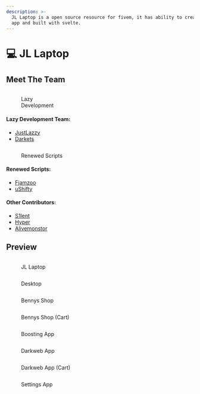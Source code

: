 ```yaml
---
description: >-
  JL Laptop is a open source resource for fivem, it has ability to create more
  app and built with svelte.
---
```


# 💻 JL Laptop

## Meet The Team

<figure><img src="https://media.discordapp.net/attachments/995214046414508094/995214463223464036/Comission_Alit_20220204211842.png?width=100&#x26;height=100" alt=""><figcaption><p>Lazy <br>Development</p></figcaption></figure>

#### Lazy Development Team:

* [JustLazzy](https://github.com/JustLazzy)
* [Darkets](https://github.com/darkets)

<figure><img src="https://avatars.githubusercontent.com/u/103452336?s=100&#x26;v=4" alt=""><figcaption><p>Renewed Scripts</p></figcaption></figure>

#### Renewed Scripts:

* [Fjamzoo](https://github.com/FjamZoo)
* [uShifty](https://github.com/uShifty)

#### Other Contributors:

* [S1lent](https://github.com/S1lentcodes)
* [Hyper](https://github.com/itsHyper)
* [Alivemonstor](https://github.com/Alivemonstor)

## Preview

<figure><img src="https://media.discordapp.net/attachments/921376697792733184/1011956412252950568/unknown.png" alt=""><figcaption><p>JL Laptop</p></figcaption></figure>

<figure><img src="https://media.discordapp.net/attachments/921376697792733184/1011956551755517962/unknown.png" alt=""><figcaption><p>Desktop</p></figcaption></figure>

<figure><img src="https://media.discordapp.net/attachments/921376697792733184/1011957010968891412/unknown.png" alt=""><figcaption><p>Bennys Shop</p></figcaption></figure>

<figure><img src="https://media.discordapp.net/attachments/921376697792733184/1011957096050335794/unknown.png" alt=""><figcaption><p>Bennys Shop (Cart)</p></figcaption></figure>

<figure><img src="https://media.discordapp.net/attachments/921376697792733184/1011957650101116999/unknown.png" alt=""><figcaption><p>Boosting App</p></figcaption></figure>

<figure><img src="https://media.discordapp.net/attachments/921376697792733184/1011957740555468810/unknown.png" alt=""><figcaption><p>Darkweb App</p></figcaption></figure>

<figure><img src="https://media.discordapp.net/attachments/921376697792733184/1011957891160358922/unknown.png" alt=""><figcaption><p>Darkweb App (Cart)</p></figcaption></figure>

<figure><img src="https://media.discordapp.net/attachments/921376697792733184/1011957954297212989/unknown.png" alt=""><figcaption><p>Settings App</p></figcaption></figure>

